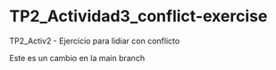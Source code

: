 # TP2_Actividad3_conflict-exercise
TP2_Activ2 - Ejercicio para lidiar con conflicto

Este es un cambio en la main branch